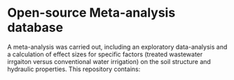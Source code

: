 # Open-source Meta-analysis database 
A meta-analysis was carried out, including an exploratory data-analysis and a calculation of effect sizes for specific factors (treated wastewater irrgaiton versus conventional water irrigation) on the soil structure and hydraulic properties.
This repository contains:
